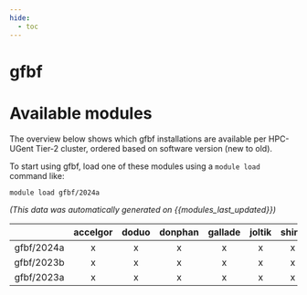 ```yaml
---
hide:
  - toc
---
```


gfbf
====

# Available modules


The overview below shows which gfbf installations are available per HPC-UGent Tier-2 cluster, ordered based on software version (new to old).

To start using gfbf, load one of these modules using a `module load` command like:

```shell
module load gfbf/2024a
```

*(This data was automatically generated on {{modules_last_updated}})*  

| |accelgor|doduo|donphan|gallade|joltik|shinx|
| :---: | :---: | :---: | :---: | :---: | :---: | :---: |
|gfbf/2024a|x|x|x|x|x|x|
|gfbf/2023b|x|x|x|x|x|x|
|gfbf/2023a|x|x|x|x|x|x|
